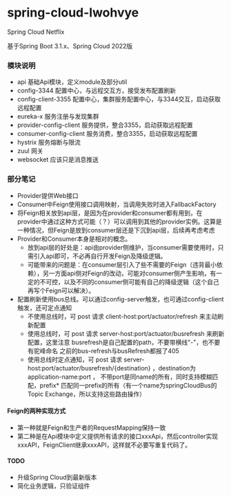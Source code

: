 # spring-cloud-lwohvye

Spring Cloud Netflix

基于Spring Boot 3.1.x、Spring Cloud 2022版

### 模块说明

- api 基础Api模块，定义module及部分util
- config-3344 配置中心，与远程交互方，接受发布配置刷新
- config-client-3355 配置中心，集群服务配置中心，与3344交互，启动获取远程配置
- eureka-x 服务注册与发现集群
- provider-config-client 服务提供，整合3355，启动获取远程配置
- consumer-config-client 服务消费，整合3355，启动获取远程配置
- hystrix 服务熔断与限流
- zuul 网关
- websocket 应该只是消息推送

### 部分笔记

- Provider提供Web接口
- Consumer中Feign使用接口调用映射，当调用失败时进入FallbackFactory
- 将Feign相关放到api层，是因为在provider和consumer都有用到，在provider中通过这种方式可能（？）可以调用到其他的provider实例。这算是一种情况，但Feign是放到consumer层还是下沉到api层，后续再考虑考虑
- Provider和Consumer本身是相对的概念。
    - 放到api层的好处是：api由provider侧维护，当consumer需要使用时，只需引入api即可，不必再自行开发Feign及降级逻辑。
    - 可能带来的问题是：在consumer层引入了些不需要的Feign（违背最小依赖），另一方面api侧对Feign的改动，可能对consumer侧产生影响，有一定的不可控，以及不同的consumer侧可能有自己的降级逻辑（这个自己再写个Feign可以解决）。
- 配置刷新使用bus总线。可以通过config-server触发，也可通过config-client触发，还可定点通知
    - 不使用总线时，可 post 请求 client-host:port/actuator/refresh 来主动刷新配置
    - 使用总线时，可 post 请求 server-host:port/actuator/busrefresh 来刷新配置，这里注意 busrefresh是自己配置的path，不要带横线"-"，也不要有驼峰命名
      之前的bus-refresh与busRefresh都报了405
    - 使用总线时定点通知，可 post 请求 server-host:port/actuator/busrefresh/{destination} ，destination为application-name:port ，
      不带port是同name的所有，同时支持模糊匹配，prefix* 匹配同一prefix的所有（有一个name为springCloudBus的Topic Exchange，所以支持这些路由操作）

#### Feign的两种实现方式

- 第一种就是Feign和生产者的RequestMapping保持一致
- 第二种是在Api模块中定义提供所有请求的接口xxxApi，然后controller实现xxxAPI，FeignClient继承xxxAPI，这样就不必要写重复代码了。

#### TODO

- 升级Spring Cloud到最新版本
- 简化业务逻辑，只验证组件
